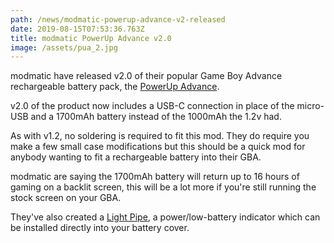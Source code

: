 ```yaml
---
path: /news/modmatic-powerup-advance-v2-released
date: 2019-08-15T07:53:36.763Z
title: modmatic PowerUp Advance v2.0
image: /assets/pua_2.jpg
---
```

modmatic have released v2.0 of their popular Game Boy Advance rechargeable battery pack, the [PowerUp Advance](https://modmatic.io/products/powerup-advance?item=APU-003).

v2.0 of the product now includes a USB-C connection in place of the micro-USB and a 1700mAh battery instead of the 1000mAh the 1.2v had.

As with v1.2, no soldering is required to fit this mod. They do require you make a few small case modifications but this should be a quick mod for anybody wanting to fit a rechargeable battery into their GBA.

modmatic are saying the 1700mAh battery will return up to 16 hours of gaming on a backlit screen, this will be a lot more if you're still running the stock screen on your GBA.

They've also created a [Light Pipe](https://modmatic.io/products/light-pipe-pua?item=LP-002), a power/low-battery indicator which can be installed directly into your battery cover. 

